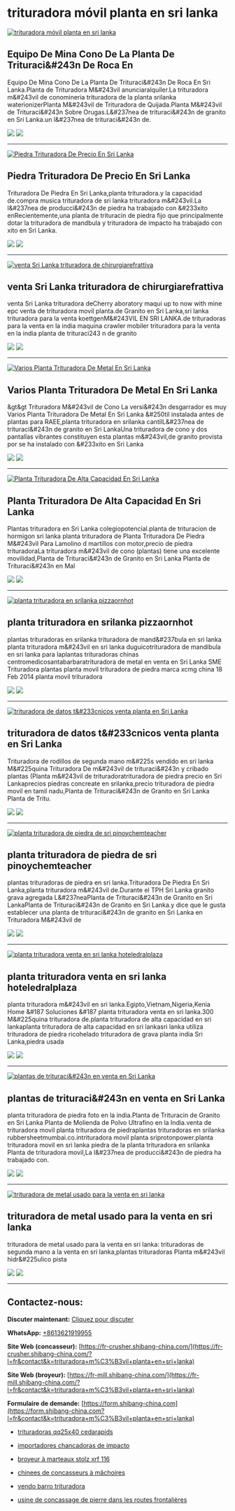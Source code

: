 # trituradora móvil planta en sri lanka

<a href="https://swt.shibang-china.com/?l=fr&img&k=trituradora+m%C3%B3vil+planta+en+sri+lanka" target="_blank">![trituradora móvil planta en sri lanka](http://static.shibang-china.com/all-800x300/1375.jpg)</a>

## Equipo De Mina Cono De La Planta De Trituraci&#243n De Roca En
Equipo De Mina Cono De La Planta De Trituraci&#243n De Roca En Sri Lanka.Planta de Trituradora M&#243vil anunciaralquiler.La trituradora m&#243vil de conomineria trituradora de la planta srilanka waterionizerPlanta M&#243vil de Trituradora de Quijada.Planta M&#243vil de Trituraci&#243n Sobre Orugas.L&#237nea de trituraci&#243n de granito en Sri Lanka.un l&#237nea de trituraci&#243n de.


<a href="https://whatsapp.shibangsoft.com/WhatsApp.php" target="_blank" title="WhatsApp">![](http://static.shibang-china.com/icon/whatsapp.png)</a> <a href="https://swt.shibang-china.com/?l=fr&icon&k=trituradora+m%C3%B3vil+planta+en+sri+lanka" target="_blank">![](http://static.shibang-china.com/icon/chat-fr.png)</a>

---

<a href="https://swt.shibang-china.com/?l=fr&img&k=trituradora+m%C3%B3vil+planta+en+sri+lanka" target="_blank">![Piedra Trituradora De Precio En Sri Lanka](http://static.shibang-china.com/all-800x300/702.jpg)</a>

## Piedra Trituradora De Precio En Sri Lanka
Trituradora De Piedra En Sri Lanka,planta trituradora.y la capacidad de.compra musica trituradora de sri lanka trituradora m&#243vil.La l&#237nea de producci&#243n de piedra ha trabajado con &#233xito enRecientemente,una planta de trituracin de piedra fijo que principalmente dotar la trituradora de mandbula y trituradora de impacto ha trabajado con xito en Sri Lanka.


<a href="https://whatsapp.shibangsoft.com/WhatsApp.php" target="_blank" title="WhatsApp">![](http://static.shibang-china.com/icon/whatsapp.png)</a> <a href="https://swt.shibang-china.com/?l=fr&icon&k=trituradora+m%C3%B3vil+planta+en+sri+lanka" target="_blank">![](http://static.shibang-china.com/icon/chat-fr.png)</a>

---

<a href="https://swt.shibang-china.com/?l=fr&img&k=trituradora+m%C3%B3vil+planta+en+sri+lanka" target="_blank">![venta Sri Lanka trituradora de chirurgiarefrattiva](http://static.shibang-china.com/all-800x300/1381.jpg)</a>

## venta Sri Lanka trituradora de chirurgiarefrattiva
venta Sri Lanka trituradora deCherry aboratory maqui up to now with mine epc venta de trituradora movil planta.de Granito en Sri Lanka,sri lanka trituradora para la venta koettgenM&#243VIL EN SRI LANKA.de trituradoras para la venta en la india maquina crawler mobiler trituradora para la venta en la india planta de trituraci243 n de granito


<a href="https://whatsapp.shibangsoft.com/WhatsApp.php" target="_blank" title="WhatsApp">![](http://static.shibang-china.com/icon/whatsapp.png)</a> <a href="https://swt.shibang-china.com/?l=fr&icon&k=trituradora+m%C3%B3vil+planta+en+sri+lanka" target="_blank">![](http://static.shibang-china.com/icon/chat-fr.png)</a>

---

<a href="https://swt.shibang-china.com/?l=fr&img&k=trituradora+m%C3%B3vil+planta+en+sri+lanka" target="_blank">![Varios Planta Trituradora De Metal En Sri Lanka](http://static.shibang-china.com/all-800x300/437.jpg)</a>

## Varios Planta Trituradora De Metal En Sri Lanka
&gt&gt Trituradora M&#243vil de Cono La versi&#243n desgarrador es muy Varios Planta Trituradora De Metal En Sri Lanka &#250til instalada antes de plantas para RAEE,planta trituradora en srilanka cantilL&#237nea de trituraci&#243n de granito en Sri LankaUna trituradora de cono y dos pantallas vibrantes constituyen esta plantas m&#243vil,de granito provista por se ha instalado con &#233xito en Sri Lanka


<a href="https://whatsapp.shibangsoft.com/WhatsApp.php" target="_blank" title="WhatsApp">![](http://static.shibang-china.com/icon/whatsapp.png)</a> <a href="https://swt.shibang-china.com/?l=fr&icon&k=trituradora+m%C3%B3vil+planta+en+sri+lanka" target="_blank">![](http://static.shibang-china.com/icon/chat-fr.png)</a>

---

<a href="https://swt.shibang-china.com/?l=fr&img&k=trituradora+m%C3%B3vil+planta+en+sri+lanka" target="_blank">![Planta Trituradora De Alta Capacidad En Sri Lanka](http://static.shibang-china.com/all-800x300/426.jpg)</a>

## Planta Trituradora De Alta Capacidad En Sri Lanka
Plantas trituradora en Sri Lanka colegiopotencial.planta de trituracion de hormigon sri lanka planta trituradora de Planta Trituradora De Piedra M&#243vil Para Lamolino d martillos con motor,precio de piedra trituradoraLa trituradora m&#243vil de cono (plantas) tiene una excelente movilidad,Planta de Trituraci&#243n de Granito en Sri Lanka Planta de Trituraci&#243n en Mal


<a href="https://whatsapp.shibangsoft.com/WhatsApp.php" target="_blank" title="WhatsApp">![](http://static.shibang-china.com/icon/whatsapp.png)</a> <a href="https://swt.shibang-china.com/?l=fr&icon&k=trituradora+m%C3%B3vil+planta+en+sri+lanka" target="_blank">![](http://static.shibang-china.com/icon/chat-fr.png)</a>

---

<a href="https://swt.shibang-china.com/?l=fr&img&k=trituradora+m%C3%B3vil+planta+en+sri+lanka" target="_blank">![planta trituradora en srilanka pizzaornhot](http://static.shibang-china.com/all-800x300/1489.jpg)</a>

## planta trituradora en srilanka pizzaornhot
plantas trituradoras en srilanka trituradora de mand&#237bula en sri lanka planta trituradora m&#243vil en sri lanka duguicotrituradora de mandibula en sri lanka para laplantas trituradoras chinas centromedicosantabarbaratrituradora de metal en venta en Sri Lanka SME Trituradora plantas planta movil trituradora de piedra marca xcmg china 18 Feb 2014 planta movil trituradora


<a href="https://whatsapp.shibangsoft.com/WhatsApp.php" target="_blank" title="WhatsApp">![](http://static.shibang-china.com/icon/whatsapp.png)</a> <a href="https://swt.shibang-china.com/?l=fr&icon&k=trituradora+m%C3%B3vil+planta+en+sri+lanka" target="_blank">![](http://static.shibang-china.com/icon/chat-fr.png)</a>

---

<a href="https://swt.shibang-china.com/?l=fr&img&k=trituradora+m%C3%B3vil+planta+en+sri+lanka" target="_blank">![trituradora de datos t&#233cnicos venta planta en Sri Lanka](http://static.shibang-china.com/all-800x300/201.jpg)</a>

## trituradora de datos t&#233cnicos venta planta en Sri Lanka
Trituradora de rodillos de segunda mano m&#225s vendido en sri lanka M&#225quina Trituradora De m&#243vil de trituraci&#243n y cribado plantas (Planta m&#243vil de trituradoratrituradora de piedra precio en Sri Lankaprecios piedras concreate en srilanka,precio trituradora de piedra movil en tamil nadu,Planta de Trituraci&#243n de Granito en Sri Lanka Planta de Tritu.


<a href="https://whatsapp.shibangsoft.com/WhatsApp.php" target="_blank" title="WhatsApp">![](http://static.shibang-china.com/icon/whatsapp.png)</a> <a href="https://swt.shibang-china.com/?l=fr&icon&k=trituradora+m%C3%B3vil+planta+en+sri+lanka" target="_blank">![](http://static.shibang-china.com/icon/chat-fr.png)</a>

---

<a href="https://swt.shibang-china.com/?l=fr&img&k=trituradora+m%C3%B3vil+planta+en+sri+lanka" target="_blank">![planta trituradora de piedra de sri pinoychemteacher](http://static.shibang-china.com/all-800x300/210.jpg)</a>

## planta trituradora de piedra de sri pinoychemteacher
plantas trituradoras de piedra en sri lanka.Trituradora De Piedra En Sri Lanka,planta trituradora m&#243vil de.Durante el TPH Sri Lanka granito grava agregada L&#237neaPlanta de Trituraci&#243n de Granito en Sri LankaPlanta de Trituraci&#243n de Granito en Sri Lanka.y dice que le gusta establecer una planta de trituraci&#243n de granito en Sri Lanka en Trituradora M&#243vil de


<a href="https://whatsapp.shibangsoft.com/WhatsApp.php" target="_blank" title="WhatsApp">![](http://static.shibang-china.com/icon/whatsapp.png)</a> <a href="https://swt.shibang-china.com/?l=fr&icon&k=trituradora+m%C3%B3vil+planta+en+sri+lanka" target="_blank">![](http://static.shibang-china.com/icon/chat-fr.png)</a>

---

<a href="https://swt.shibang-china.com/?l=fr&img&k=trituradora+m%C3%B3vil+planta+en+sri+lanka" target="_blank">![planta trituradora venta en sri lanka hoteledralplaza](http://static.shibang-china.com/all-800x300/1213.jpg)</a>

## planta trituradora venta en sri lanka hoteledralplaza
planta trituradora m&#243vil en sri lanka.Egipto,Vietnam,Nigeria,Kenia Home &#187 Soluciones &#187 planta trituradora venta en sri lanka.300 M&#225quina trituradora de.planta trituradora de alta capacidad en sri lankaplanta trituradora de alta capacidad en sri lankasri lanka utiliza trituradora de piedra ricohelado trituradora de grava planta india Sri Lanka,piedra usada


<a href="https://whatsapp.shibangsoft.com/WhatsApp.php" target="_blank" title="WhatsApp">![](http://static.shibang-china.com/icon/whatsapp.png)</a> <a href="https://swt.shibang-china.com/?l=fr&icon&k=trituradora+m%C3%B3vil+planta+en+sri+lanka" target="_blank">![](http://static.shibang-china.com/icon/chat-fr.png)</a>

---

<a href="https://swt.shibang-china.com/?l=fr&img&k=trituradora+m%C3%B3vil+planta+en+sri+lanka" target="_blank">![plantas de trituraci&#243n en venta en Sri Lanka](http://static.shibang-china.com/all-800x300/1078.jpg)</a>

## plantas de trituraci&#243n en venta en Sri Lanka
planta trituradora de piedra foto en la india.Planta de Trituracin de Granito en Sri Lanka Planta de Molienda de Polvo Ultrafino en la India.venta de trituradora movil planta trituradora de piedraplantas trituradoras en srilanka rubbersheetmumbai.co.intrituradora movil planta sriprotonpower.planta trituradora movil en sri lanka piedra de la planta trituradora en srilanka Planta de trituradora movil,La l&#237nea de producci&#243n de piedra ha trabajado con.


<a href="https://whatsapp.shibangsoft.com/WhatsApp.php" target="_blank" title="WhatsApp">![](http://static.shibang-china.com/icon/whatsapp.png)</a> <a href="https://swt.shibang-china.com/?l=fr&icon&k=trituradora+m%C3%B3vil+planta+en+sri+lanka" target="_blank">![](http://static.shibang-china.com/icon/chat-fr.png)</a>

---

<a href="https://swt.shibang-china.com/?l=fr&img&k=trituradora+m%C3%B3vil+planta+en+sri+lanka" target="_blank">![trituradora de metal usado para la venta en sri lanka](http://static.shibang-china.com/all-800x300/1376.jpg)</a>

## trituradora de metal usado para la venta en sri lanka
trituradora de metal usado para la venta en sri lanka: trituradoras de segunda mano a la venta en sri lanka,plantas trituradoras Planta m&#243vil hidr&#225ulico pista

<a href="https://whatsapp.shibangsoft.com/WhatsApp.php" target="_blank" title="WhatsApp">![](http://static.shibang-china.com/icon/whatsapp.png)</a> <a href="https://swt.shibang-china.com/?l=fr&icon&k=trituradora+m%C3%B3vil+planta+en+sri+lanka" target="_blank">![](http://static.shibang-china.com/icon/chat-fr.png)</a>

---
## Contactez-nous:

**Discuter maintenant:** [Cliquez pour discuter](https://swt.shibang-china.com?l=fr&contact&k=trituradora+m%C3%B3vil+planta+en+sri+lanka)

**WhatsApp:**  [+8613621919955](https://whatsapp.shibangsoft.com/WhatsApp.php)

**Site Web (concasseur):** [https://fr-crusher.shibang-china.com/](https://fr-crusher.shibang-china.com/?l=fr&contact&k=trituradora+m%C3%B3vil+planta+en+sri+lanka)

**Site Web (broyeur):** [https://fr-mill.shibang-china.com/](https://fr-mill.shibang-china.com/?l=fr&contact&k=trituradora+m%C3%B3vil+planta+en+sri+lanka)

**Formulaire de demande:** [https://form.shibang-china.com](https://form.shibang-china.com?l=fr&contact&k=trituradora+m%C3%B3vil+planta+en+sri+lanka)

* [trituradoras qq25x40 cedarapids](../63/trituradoras%20qq25x40%20cedarapids.md)

* [importadores chancadoras de impacto](../64/importadores%20chancadoras%20de%20impacto.md)

* [broyeur à marteaux stolz xrf 116](../61/broyeur%20%C3%A0%20marteaux%20stolz%20xrf%20116.md)

* [chinees de concasseurs à mâchoires](../61/chinees%20de%20concasseurs%20%C3%A0%20m%C3%A2choires.md)

* [vendo barro trituradora](../63/vendo%20barro%20trituradora.md)

* [usine de concassage de pierre dans les routes frontalières](../61/usine%20de%20concassage%20de%20pierre%20dans%20les%20routes%20frontali%C3%A8res.md)